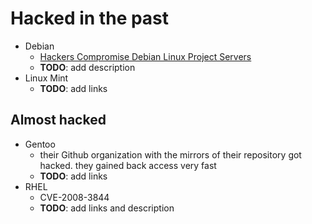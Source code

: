 # Hacked in the past

- Debian
	- [Hackers Compromise Debian Linux Project Servers](https://www.linuxinsider.com/story/hackers-compromise-debian-linux-project-servers-58264.html)
	- **TODO**: add description
- Linux Mint
	- **TODO**: add links


## Almost hacked

- Gentoo
	- their Github organization with the mirrors of their repository got hacked. they gained back access very fast
	- **TODO**: add links
- RHEL
	- CVE-2008-3844
	- **TODO**: add links and description
